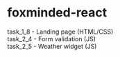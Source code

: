 # foxminded-react
task_1_8 - Landing page (HTML/CSS) <br>
task_2_4 - Form validation (JS) <br>
task_2_5 - Weather widget (JS) <br>
